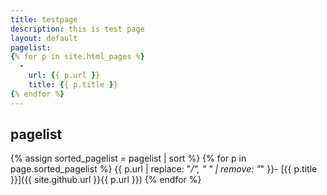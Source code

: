 ```yaml
---
title: testpage
description: this is test page
layout: default
pagelist:
{% for p in site.html_pages %}
  -
    url: {{ p.url }}
    title: {{ p.title }}
{% endfor %}
---
```


## pagelist
{% assign sorted_pagelist = pagelist | sort %}
{% for p in page.sorted_pagelist %}
{{ p.url | replace: "*/", "  " | remove: "*" }}- [{{ p.title }}]({{ site.github.url }}{{ p.url }})
{% endfor %}
